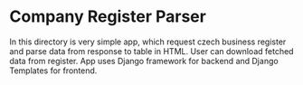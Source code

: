 # Company Register Parser

In this directory is very simple app, which request czech business register and parse data from response to table in HTML. User can download fetched data from register. App uses Django framework for backend and Django Templates for frontend. 
